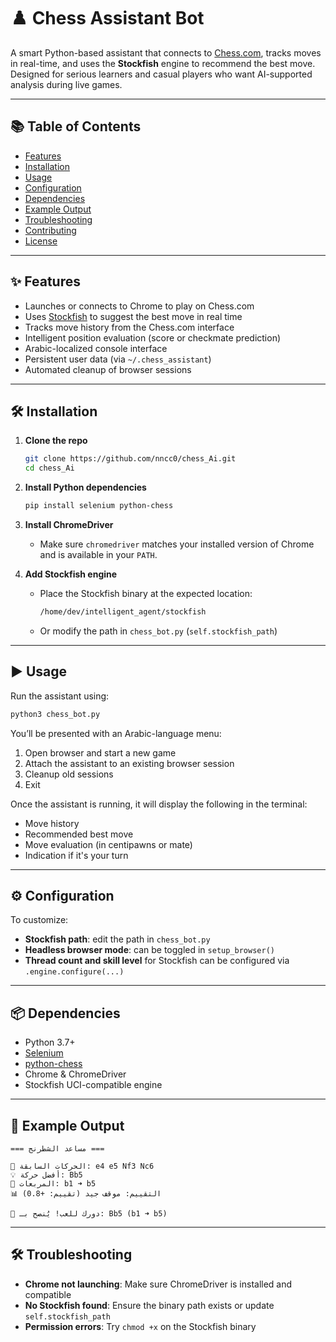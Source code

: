 

# ♟️ Chess Assistant Bot

A smart Python-based assistant that connects to [Chess.com](https://chess.com), tracks moves in real-time, and uses the **Stockfish** engine to recommend the best move. Designed for serious learners and casual players who want AI-supported analysis during live games.

---

## 📚 Table of Contents

* [Features](#features)
* [Installation](#installation)
* [Usage](#usage)
* [Configuration](#configuration)
* [Dependencies](#dependencies)
* [Example Output](#example-output)
* [Troubleshooting](#troubleshooting)
* [Contributing](#contributing)
* [License](#license)

---

## ✨ Features

* Launches or connects to Chrome to play on Chess.com
* Uses [Stockfish](https://stockfishchess.org) to suggest the best move in real time
* Tracks move history from the Chess.com interface
* Intelligent position evaluation (score or checkmate prediction)
* Arabic-localized console interface
* Persistent user data (via `~/.chess_assistant`)
* Automated cleanup of browser sessions

---

## 🛠️ Installation

1. **Clone the repo**

   ```bash
   git clone https://github.com/nncc0/chess_Ai.git
   cd chess_Ai
   ```

2. **Install Python dependencies**

   ```bash
   pip install selenium python-chess
   ```

3. **Install ChromeDriver**

   * Make sure `chromedriver` matches your installed version of Chrome and is available in your `PATH`.

4. **Add Stockfish engine**

   * Place the Stockfish binary at the expected location:

     ```bash
     /home/dev/intelligent_agent/stockfish
     ```
   * Or modify the path in `chess_bot.py` (`self.stockfish_path`)

---

## ▶️ Usage

Run the assistant using:

```bash
python3 chess_bot.py
```

You’ll be presented with an Arabic-language menu:

1. Open browser and start a new game
2. Attach the assistant to an existing browser session
3. Cleanup old sessions
4. Exit

Once the assistant is running, it will display the following in the terminal:

* Move history
* Recommended best move
* Move evaluation (in centipawns or mate)
* Indication if it's your turn

---

## ⚙️ Configuration

To customize:

* **Stockfish path**: edit the path in `chess_bot.py`
* **Headless browser mode**: can be toggled in `setup_browser()`
* **Thread count and skill level** for Stockfish can be configured via `.engine.configure(...)`

---

## 📦 Dependencies

* Python 3.7+
* [Selenium](https://pypi.org/project/selenium/)
* [python-chess](https://pypi.org/project/python-chess/)
* Chrome & ChromeDriver
* Stockfish UCI-compatible engine

---

## 🧪 Example Output

```text
=== مساعد الشطرنج ===

📝 الحركات السابقة: e4 e5 Nf3 Nc6
💡 أفضل حركة: Bb5
📍 المربعات: b1 ➜ b5
📊 التقييم: موقف جيد (تقييم: +0.8)

🎯 دورك للعب! يُنصح بـ: Bb5 (b1 ➜ b5)
```

---

## 🛠 Troubleshooting

* **Chrome not launching**: Make sure ChromeDriver is installed and compatible
* **No Stockfish found**: Ensure the binary path exists or update `self.stockfish_path`
* **Permission errors**: Try `chmod +x` on the Stockfish binary


